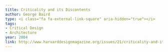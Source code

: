 ```yaml
---
title: Criticality and its Discontents
author: George Baird
type: <i class="fa fa-external-link-square" aria-hidden="true"></i>
tags:
- Critical Design
- Architecture
year: 2004
link: http://www.harvarddesignmagazine.org/issues/21/criticality-and-its-discontents
---
```

